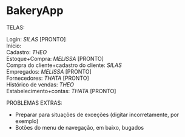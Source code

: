 # BakeryApp

TELAS:

Login: *SILAS* [PRONTO] <br>
Início: <br>
Cadastro: *THEO*    <br>
Estoque+Compra: *MELISSA* [PRONTO] <br>
Compra do cliente+cadastro do cliente: *SILAS* <br>
Empregados: *MELISSA* [PRONTO] <br>
Fornecedores: *THATA*  [PRONTO] <br>
Histórico de vendas: *THEO*   <br>
Estabelecimento+contas:  *THATA* [PRONTO] <br>

PROBLEMAS EXTRAS:
- Preparar para situações de exceções (digitar incorretamente, por exemplo) <br>
- Botões do menu de navegação, em baixo, bugados
